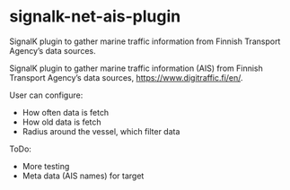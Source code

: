 # signalk-net-ais-plugin
SignalK plugin to gather marine traffic information from Finnish Transport Agency’s data sources.

SignalK plugin to gather marine traffic information (AIS) from Finnish Transport Agency’s data sources, https://www.digitraffic.fi/en/.

User can configure:
- How often data is fetch
- How old data is fetch
- Radius around the vessel, which filter data

ToDo:
- More testing
- Meta data (AIS names) for target
